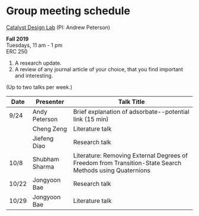 # Group meeting schedule #
[Catalyst Design Lab](http://brown.edu/go/catalyst) (PI: Andrew Peterson)

**Fall 2019**  
Tuesdays, 11 am - 1 pm  
ERC 250


1. A research update.
2. A review of any journal article of your choice, that you find important and interesting.

(Up to two talks per week.)


|   Date     |   Presenter   |   Talk Title                                              |
| ---------- | ------------- | --------------------------------------------------------- |
| 9/24       |  Andy Peterson  | Brief explanation of adsorbate--potential link (15 min)  |
|            |  Cheng Zeng     |  Literature talk  |
|            |  Jiefeng Diao   | Research talk  |
|10/8        | Shubham Sharma  | Literature: Removing External Degrees of Freedom from Transition-State Search Methods using Quaternions |
|10/22       | Jongyoon Bae    | Research talk  |
|10/29       | Jongyoon Bae    | Literature talk  |